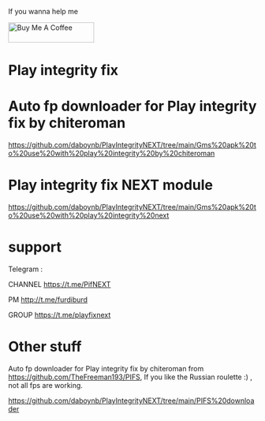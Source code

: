 If you wanna help me

<a href="https://www.buymeacoffee.com/daboynb" target="_blank"><img src="https://cdn.buymeacoffee.com/buttons/default-orange.png" alt="Buy Me A Coffee" height="41" width="174"></a>

# Play integrity fix

# Auto fp downloader for Play integrity fix by chiteroman

https://github.com/daboynb/PlayIntegrityNEXT/tree/main/Gms%20apk%20to%20use%20with%20play%20integrity%20by%20chiteroman

# Play integrity fix NEXT module

https://github.com/daboynb/PlayIntegrityNEXT/tree/main/Gms%20apk%20to%20use%20with%20play%20integrity%20next

# support
Telegram :

CHANNEL https://t.me/PifNEXT

PM http://t.me/furdiburd 

GROUP https://t.me/playfixnext

# Other stuff
Auto fp downloader for Play integrity fix by chiteroman from https://github.com/TheFreeman193/PIFS, If you like the Russian roulette :) , not all fps are working.

https://github.com/daboynb/PlayIntegrityNEXT/tree/main/PIFS%20downloader